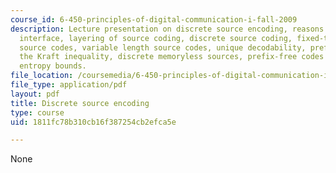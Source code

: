 ```yaml
---
course_id: 6-450-principles-of-digital-communication-i-fall-2009
description: Lecture presentation on discrete source encoding, reasons for binary
  interface, layering of source coding, discrete source coding, fixed-to-fixed length
  source codes, variable length source codes, unique decodability, prefix-free codes,
  the Kraft inequality, discrete memoryless sources, prefix-free codes for DMS, and
  entropy bounds.
file_location: /coursemedia/6-450-principles-of-digital-communication-i-fall-2009/1811fc78b310cb16f387254cb2efca5e_MIT6_450F09_slide02.pdf
file_type: application/pdf
layout: pdf
title: Discrete source encoding
type: course
uid: 1811fc78b310cb16f387254cb2efca5e

---
```

None